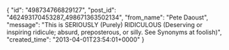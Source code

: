  {
   "id": "498734766829127",
   "post_id": "462493170453287_498671363502134",
   "from_name": "Pete Daoust",
   "message": "This is SERIOUSLY (Purely) RIDICULOUS (Deserving or inspiring ridicule; absurd, preposterous, or silly. See Synonyms at foolish)",
   "created_time": "2013-04-01T23:54:01+0000"
 }
